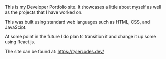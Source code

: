 This is my Developer Portfolio site. It showcases a little about myself as well as the projects that I have worked on.

This was built using standard web languages such as HTML, CSS, and JavaScipt.

At some point in the future I do plan to transition it and change it up some using React.js.

The site can be found at: https://tylercodes.dev/
